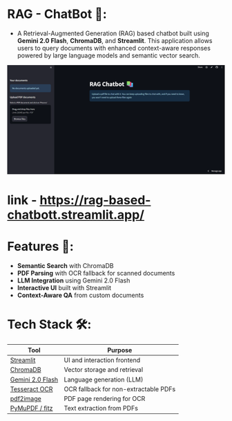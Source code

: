 # RAG - ChatBot 🤖: 

- A Retrieval-Augmented Generation (RAG) based chatbot built using **Gemini 2.0 Flash**, **ChromaDB**, and **Streamlit**. This application allows users to query documents with enhanced context-aware responses powered by large language models and semantic vector search.

![snapshot of the webapp](image.png)

# link - https://rag-based-chatbott.streamlit.app/

# Features 🚀:

- **Semantic Search** with ChromaDB
- **PDF Parsing** with OCR fallback for scanned documents
- **LLM Integration** using Gemini 2.0 Flash
- **Interactive UI** built with Streamlit
- **Context-Aware QA** from custom documents

# Tech Stack 🛠️: 

| Tool        | Purpose                        |
|-------------|--------------------------------|
| [Streamlit](https://streamlit.io/) | UI and interaction frontend |
| [ChromaDB](https://www.trychroma.com/) | Vector storage and retrieval |
| [Gemini 2.0 Flash](https://ai.google.dev/gemini) | Language generation (LLM) |
| [Tesseract OCR](https://github.com/tesseract-ocr/tesseract) | OCR fallback for non-extractable PDFs |
| [pdf2image](https://pypi.org/project/pdf2image/) | PDF page rendering for OCR |
| [PyMuPDF / fitz](https://pymupdf.readthedocs.io/) | Text extraction from PDFs |





